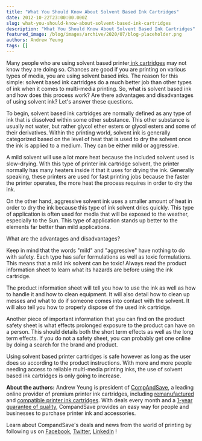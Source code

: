 ```yaml
---
title: "What You Should Know About Solvent Based Ink Cartridges"
date: 2012-10-22T23:00:00.000Z
slug: what-you-should-know-about-solvent-based-ink-cartridges
description: "What You Should Know About Solvent Based Ink Cartridges"
featured_image: /blog/images/archive/2020/07/blog-placeholder.png
authors: Andrew Yeung
tags: []
---
```


Many people who are using solvent based printer[ ink cartridges](https://www.compandsave.com/) may not know they are doing so. Chances are good if you are printing on various types of media, you are using solvent based inks. The reason for this simple: solvent based ink cartridges do a much better job than other types of ink when it comes to multi-media printing. So, what is solvent based ink and how does this process work? Are there advantages and disadvantages of using solvent ink? Let's answer these questions. 

To begin, solvent based ink cartridges are normally defined as any type of ink that is dissolved within some other substance. This other substance is usually not water, but rather glycol ether esters or glycol esters and some of their derivatives. Within the printing world, solvent ink is generally categorized based on the level of heat that is used to dry the solvent once the ink is applied to a medium. They can be either mild or aggressive.

A mild solvent will use a lot more heat because the included solvent used is slow-drying. With this type of printer ink cartridge solvent, the printer normally has many heaters inside it that it uses for drying the ink. Generally speaking, these printers are used for fast printing jobs because the faster the printer operates, the more heat the process requires in order to dry the ink.

On the other hand, aggressive solvent ink uses a smaller amount of heat in order to dry the ink because this type of ink solvent dries quickly. This type of application is often used for media that will be exposed to the weather, especially to the Sun. This type of application stands up better to the elements far better than mild applications.

What are the advantages and disadvantages?

Keep in mind that the words "mild" and "aggressive" have nothing to do with safety. Each type has safer formulations as well as toxic formulations. This means that a mild ink solvent can be toxic! Always read the product information sheet to learn what its hazards are before using the ink cartridge.

The product information sheet will tell you how to use the ink as well as how to handle it and how to clean equipment. It will also detail how to clean up messes and what to do if someone comes into contact with the solvent. It will also tell you how to properly dispose of the used ink cartridge. 

Another piece of important information that you can find on the product safety sheet is what effects prolonged exposure to the product can have on a person. This should details both the short term effects as well as the long term effects. If you do not a safety sheet, you can probably get one online by doing a search for the brand and product.

Using solvent based printer cartridges is safe however as long as the user does so according to the product instructions. With more and more people needing access to reliable multi-media printing inks, the use of solvent based ink cartridges is only going to increase.

  
**About the authors:** Andrew Yeung is president of [CompAndSave](https://www.compandsave.com/), a leading online provider of premium printer ink cartridges, including [remanufactured](https://www.compandsave.com/help) and [compatible printer ink cartridges](https://www.compandsave.com/help). With deals every month and a [1-year guarantee of quality](https://www.compandsave.com/help), CompandSave provides an easy way for people and businesses to purchase printer ink and accessories.

Learn about CompandSave's deals and news from the world of printing by following us on [Facebook](https://www.facebook.com/compandsave.ink), [Twitter](https://twitter.com/compandsave), [LinkedIn](https://www.linkedin.com) !